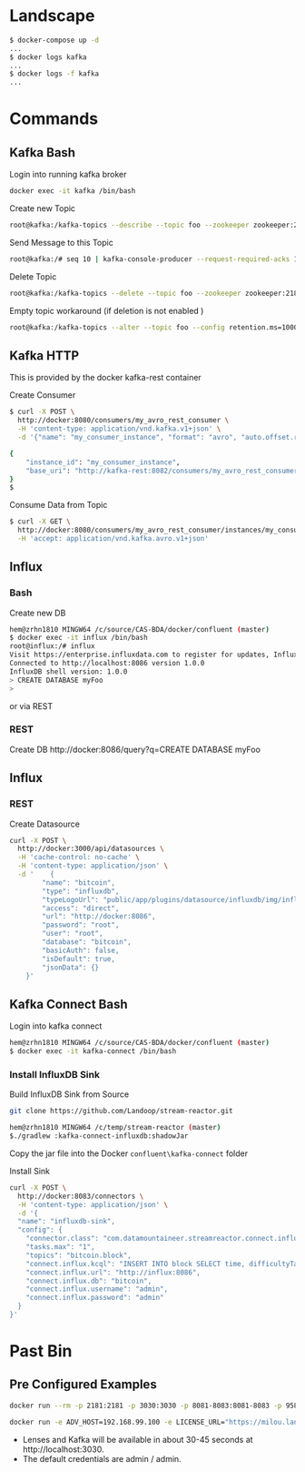 
# Landscape
```bash
$ docker-compose up -d
...
$ docker logs kafka
...
$ docker logs -f kafka
...
```


# Commands
## Kafka Bash

Login into running kafka broker
```bash
docker exec -it kafka /bin/bash
```

Create new Topic
```bash
root@kafka:/kafka-topics --describe --topic foo --zookeeper zookeeper:2181
```
Send Message to this Topic
```bash
root@kafka:/# seq 10 | kafka-console-producer --request-required-acks 1 --broker-list zookeeper:2181 --topic foo && echo 'Produced 10 messages.'
```

Delete Topic
```bash
root@kafka:/kafka-topics --delete --topic foo --zookeeper zookeeper:2181
```

Empty topic workaround (if deletion is not enabled
)
```bash
root@kafka:/kafka-topics --alter --topic foo --config retention.ms=1000 --zookeeper zookeeper:2181
```

## Kafka HTTP
This is provided by the docker kafka-rest container


Create Consumer
```bash
$ curl -X POST \
  http://docker:8080/consumers/my_avro_rest_consumer \
  -H 'content-type: application/vnd.kafka.v1+json' \
  -d '{"name": "my_consumer_instance", "format": "avro", "auto.offset.reset": "smallest"}'

{
    "instance_id": "my_consumer_instance",
    "base_uri": "http://kafka-rest:8082/consumers/my_avro_rest_consumer/instances/my_consumer_instance"
}
$
```

Consume Data from Topic
```bash
$ curl -X GET \
  http://docker:8080/consumers/my_avro_rest_consumer/instances/my_consumer_instance/topics/foo \
  -H 'accept: application/vnd.kafka.avro.v1+json'
```



## Influx
### Bash
Create new DB
```bash
hem@zrhn1810 MINGW64 /c/source/CAS-BDA/docker/confluent (master)
$ docker exec -it influx /bin/bash
root@influx:/# influx
Visit https://enterprise.influxdata.com to register for updates, InfluxDB server management, and monitoring.
Connected to http://localhost:8086 version 1.0.0
InfluxDB shell version: 1.0.0
> CREATE DATABASE myFoo
>
```
or via REST
### REST

Create DB
http://docker:8086/query?q=CREATE DATABASE myFoo


## Influx
### REST
Create Datasource
```bash
curl -X POST \
  http://docker:3000/api/datasources \
  -H 'cache-control: no-cache' \
  -H 'content-type: application/json' \
  -d '    {
        "name": "bitcoin",
        "type": "influxdb",
        "typeLogoUrl": "public/app/plugins/datasource/influxdb/img/influxdb_logo.svg",
        "access": "direct",
        "url": "http://docker:8086",
        "password": "root",
        "user": "root",
        "database": "bitcoin",
        "basicAuth": false,
        "isDefault": true,
        "jsonData": {}
    }' 
```



## Kafka Connect Bash
Login into kafka connect
```bash
hem@zrhn1810 MINGW64 /c/source/CAS-BDA/docker/confluent (master)
$ docker exec -it kafka-connect /bin/bash
```

### Install InfluxDB Sink
Build InfluxDB Sink from Source
```bash
git clone https://github.com/Landoop/stream-reactor.git

hem@zrhn1810 MINGW64 /c/temp/stream-reactor (master)
$./gradlew :kafka-connect-influxdb:shadowJar
```
Copy the jar file into the Docker `confluent\kafka-connect` folder

Install Sink
```bash
curl -X POST \
  http://docker:8083/connectors \
  -H 'content-type: application/json' \
  -d '{
  "name": "influxdb-sink",
  "config": {
    "connector.class": "com.datamountaineer.streamreactor.connect.influx.InfluxSinkConnector",
    "tasks.max": "1",
    "topics": "bitcoin.block",
    "connect.influx.kcql": "INSERT INTO block SELECT time, difficultyTarget, version, blockNo, blockHash FROM influx-topic WITHTIMESTAMP time",
	"connect.influx.url": "http://influx:8086",
	"connect.influx.db": "bitcoin",
	"connect.influx.username": "admin",
	"connect.influx.password": "admin"
  }
}'
```



# Past Bin
## Pre Configured Examples

```bash
docker run --rm -p 2181:2181 -p 3030:3030 -p 8081-8083:8081-8083 -p 9581-9585:9581-9585 -p 9092:9092 -e ADV_HOST=192.168.99.100  landoop/fast-data-dev:latest
```
```bash
docker run -e ADV_HOST=192.168.99.100 -e LICENSE_URL="https://milou.landoop.com/download/lensesdl/?id=2b698b12-...." -e SAMPLEDATA=0 --rm -p 3030:3030 -p 9092:9092 -p 2181:2181 -p 8081:8081 -p 9581:9581 -p 9582:9582 -p 9584:9584 -p 9585:9585 landoop/kafka-lenses-dev
```
- Lenses and Kafka will be available in about 30-45 seconds at http://localhost:3030. 
- The default credentials are admin / admin. 